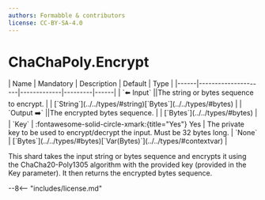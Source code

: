 ```yaml
---
authors: Formabble & contributors
license: CC-BY-SA-4.0
---
```



# ChaChaPoly.Encrypt

<div class="sh-parameters" markdown="1">
| Name | Mandatory | Description | Default | Type |
|------|---------------------|-------------|---------|------|
| `⬅️ Input` ||The string or bytes sequence to encrypt. | | [`String`](../../types/#string)[`Bytes`](../../types/#bytes) |
| `Output ➡️` ||The encrypted bytes sequence. | | [`Bytes`](../../types/#bytes) |
| `Key` | :fontawesome-solid-circle-xmark:{title="Yes"} Yes  | The private key to be used to encrypt/decrypt the input. Must be 32 bytes long. | `None` | [`Bytes`](../../types/#bytes)[`Var(Bytes)`](../../types/#contextvar) |

</div>

This shard takes the input string or bytes sequence and encrypts it using the ChaCha20-Poly1305 algorithm with the provided key (provided in the Key parameter). It then returns the encrypted bytes sequence.

--8<-- "includes/license.md"

